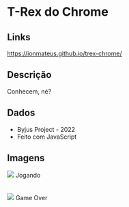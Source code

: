 # T-Rex do Chrome

## Links
https://ionmateus.github.io/trex-chrome/

## Descrição
<p>Conhecem, né?</p>

## Dados
* Byjus Project - 2022
* Feito com JavaScript

## Imagens
<img src="https://raw.githubusercontent.com/IonMateus/trex-chrome/main/imagesReadme/playing.png"/> 
Jogando <br> <br>  <br>

<img src="https://raw.githubusercontent.com/IonMateus/trex-chrome/main/imagesReadme/game-over.png"/>
Game Over <br>  <br>  <br>
